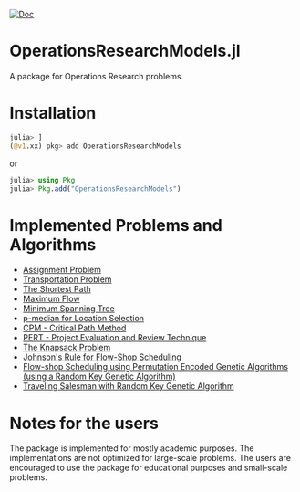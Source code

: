 [![Doc](https://img.shields.io/badge/docs-dev-blue.svg)](https://jbytecode.github.io/OperationsResearchModels.jl/dev/)

# OperationsResearchModels.jl

A package for Operations Research problems.


# Installation 

```julia
julia> ]
(@v1.xx) pkg> add OperationsResearchModels
```

or 

```julia
julia> using Pkg
julia> Pkg.add("OperationsResearchModels")
```



# Implemented Problems and Algorithms

- [Assignment Problem](https://jbytecode.github.io/OperationsResearchModels.jl/dev/algorithms/#Assignment-Problem)
- [Transportation Problem](https://jbytecode.github.io/OperationsResearchModels.jl/dev/algorithms/#Transportation-Problem)
- [The Shortest Path](https://jbytecode.github.io/OperationsResearchModels.jl/dev/algorithms/#Shortest-Path)
- [Maximum Flow](https://jbytecode.github.io/OperationsResearchModels.jl/dev/algorithms/#Maximum-Flow)
- [Minimum Spanning Tree](https://jbytecode.github.io/OperationsResearchModels.jl/dev/algorithms/#Minimum-Spanning-Tree)
- [p-median for Location Selection](https://jbytecode.github.io/OperationsResearchModels.jl/dev/algorithms/#pmedian)
- [CPM - Critical Path Method](https://jbytecode.github.io/OperationsResearchModels.jl/dev/algorithms/#CPM-(Critical-Path-Method))
- [PERT - Project Evaluation and Review Technique](https://jbytecode.github.io/OperationsResearchModels.jl/dev/algorithms/#PERT-(Project-Evalutation-and-Review-Technique))
- [The Knapsack Problem](https://jbytecode.github.io/OperationsResearchModels.jl/dev/algorithms/#Knapsack)
- [Johnson's Rule for Flow-Shop Scheduling](https://jbytecode.github.io/OperationsResearchModels.jl/dev/algorithms/#Johnson's-Rule)
- [Flow-shop Scheduling using Permutation Encoded Genetic Algorithms (using a Random Key Genetic Algorithm)](https://jbytecode.github.io/OperationsResearchModels.jl/dev/algorithms/#Genetic-Algorithm-for-the-problems-that-cannot-be-solved-with-using-Johnson's-Rule)
- [Traveling Salesman with Random Key Genetic Algorithm](https://jbytecode.github.io/OperationsResearchModels.jl/dev/algorithms/#Traveling-Salesman)


# Notes for the users

The package is implemented for mostly academic purposes. The implementations are not optimized for large-scale problems. The users are encouraged to use the package for educational purposes and small-scale problems. 
